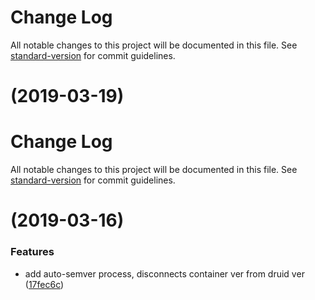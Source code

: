 # Change Log

All notable changes to this project will be documented in this file. See [standard-version](https://github.com/conventional-changelog/standard-version) for commit guidelines.

# [](https://git.agilicus.com/druid/druid/compare/v1.1.0...v) (2019-03-19)



# Change Log

All notable changes to this project will be documented in this file. See [standard-version](https://github.com/conventional-changelog/standard-version) for commit guidelines.

# [](https://git.agilicus.com/druid/druid/compare/v1.0.0...v) (2019-03-16)


### Features

* add auto-semver process, disconnects container ver from druid ver ([17fec6c](https://git.agilicus.com/druid/druid/commits/17fec6c))
